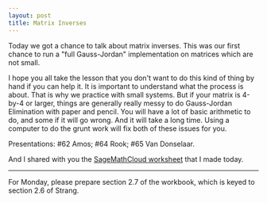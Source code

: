 ```yaml
---
layout: post
title: Matrix Inverses
---
```


Today we got a chance to talk about matrix inverses. This was our first chance to
run a "full Gauss-Jordan" implementation on matrices which are not small.

I hope you all take the lesson that you don't want to do this kind of thing by
hand if you can help it. It is important to understand what the process is about.
That is why we practice with small systems. But if your matrix is 4-by-4 or larger,
things are generally really messy to do Gauss-Jordan Elimination with paper and
pencil. You will have a lot of basic arithmetic to do, and some if it will go
wrong. And it will take a long time.  Using a computer to do the grunt work will
fix both of these issues for you.

Presentations: \#62 Amos; \#64 Rook; \#65 Van Donselaar.

And I shared with you the [SageMathCloud worksheet](smc) that I made today.

[smc]: https://cloud.sagemath.com/projects/7b360e55-8799-4355-915e-c0373c94c629/files/matrix_inverse_day.sagews

----

For Monday, please prepare section 2.7 of the workbook, which is keyed to section
2.6 of Strang. 
